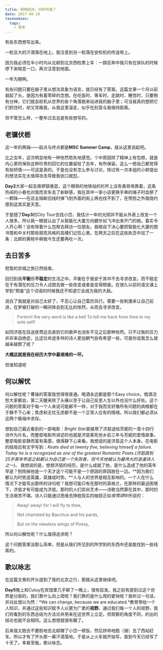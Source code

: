 ```yaml
---
title: 明明如月，何时可掇？
date: 2017-08-29
taxonomies:
  tags:
    - 思考
---
```


有些东西想写出来。

一粒豆大的汗滴落在地上。我注意到另一粒落在安检机的传送带上。

因为我必须在半小时内从北邮到北京西检票上车：一路狂奔中我只有在排队的时候停下来喘息一口，再次注意到地面。

一年为期啊。

有些问题只要在脑子里从想法具象为语言，就已经有了答案。这篇文章一个月以前就起了头，是因为有着零碎的念想。在吃饭时、等车时、走路时、睡觉时，只要稍有分神，它们就会趁机从世界的各个角落跑来钻进我的脑子里；可当我真的想把它们抓住时，却又背叛我，从我这里溜走，似乎在刻意与我保持距离。

但不管怎么样，一整年过去总是有些想写的。

<!--more-->

## 老骥伏枥

这一年的两端——起点与终点都是**MSC Summer Camp**，就从这里说起吧。

比之去年，这次明显地有一种怅然若失地感觉。个中原因除了精神上有包袱，就是内心里将保存这种珍贵的回忆的位置留给了去年，有所保留。这么一想自己都觉得有些矫情——可这是真的。于是也没有怎么参与讨论，除过有一次本组的小胖提出的想法实在太值得攻击导致我张口就怼。

**Day2**大家一起去南锣鼓巷逛，这个眼熟的地铁站的栏杆上没有勇哥倚靠着，这条热闹的小巷也对我而言失去了新鲜感，我在其中一家小店更换手串的绳子时血祭了一颗珠——在店主隔断旧线时弹飞到外面的街上再也找不到了，在愤怒之外我隐约感到这其实是天意。

于是翘了**Day3**的City Tour去找小岱，我估计一年的光阴并不能从外表上改变一个人很多，所以我一眼就认出了从智能化大厦方向健步如飞冲出来开门的她。着实令人开心啊！没有带着什么包袱去拜访一位朋友。我暗自下决心要把智能化大厦的图书馆和中关村那些朋克风格的高楼们记在心里。在两天之后在这些执念中加了一条：北邮的黄桃牛柳我今生还要再吃一次。

## 去日苦多

短暂的京城之旅已然结束。

回归到我**平衡**但**不稳定**的生活之中，平衡在于我安于其中不去寻求改变。而不稳定在于有潜在的压力令人试图去做一些改变或者是变得颓废。在很久以前的语文课上学到“颓废”这个词语的时候我还不知道它会成为我的大敌。

说白了我就是对自己太好了，不忍心让自己雷厉风行。需要一些刺激来让自己前进，在梦被打破的一瞬间体会到无比的怅然，从而去寻求改变。

> Forlorn! the very word is like a bell
>    To toll me back from thee to my sole self!

如同济慈在目送夜莺远去直到它的歌声也消失不见之后那种怅然。只不过我的压力并非来自绝症，比这位命途多舛的诗人更加朝气些有希望一些，可是你说我怎么就越来越颓了呢？

**大概这就是我在经历大学中最艰难的一环。**

但谁知道呢

## 何以解忧

何以解忧呢？曹操的答案我觉得很普通。喝酒永远都是那个Easy choice，借酒浇愁大家都会，第二天醒来除了头痛以至于让自己反思人生以外也没什么好处。这个问题的答案对于每一个人来说可能都不一样，对于我而言好像所有问题的病根都在于静不下心来；焦虑和无忧无虑都不是一个正常人应有的情绪。所以我们都必须从这两个极端中求存。

想到自己最近看到的一部电影：*Bright Star*直接用了济慈送给芳妮的一首十四行诗作为片名，而整部电影所讲述的也就是济慈客死他乡前三年与芳妮的爱情故事，整部电影安静而富有美感，值得静下心来看。我想说的是济慈这个人本身。在电影的结局后有文字写到：*Keats died at twenty five, believing himself a failure. Today he is a recognized as one of the greatest Romantic Poets.(济慈直到25岁英年早逝之前都认为自己是一个失败者，但今天他被认为最伟大的浪漫诗人之一)。* 我想说的是，想想济慈的经历，是什么成就了他，是什么造成了他的英年早逝？刨除掉他是一个天才这个可能不是一个原因的原因放在一边。**因为我们都认为时势造英雄，英雄成时势。**人与人的世界是相互影响的。一个人在什么情况下才能写出那样的诗句呢？我想可能只有在那时的英格兰，在那样的窘迫困境下，济慈才有可能成为济慈。那时的人们崇尚艺术——诗歌当然算在其中，那时的生活艰苦不堪。诗人只能通过思维去挣脱现实的枷锁正如*夜莺颂*中所说的：

> Away! away! for I will fly to thee,
>
> Not charioted by Bacchus and his pards,
>
> But on the viewless wings of Poesy,

所以何以解忧呢？什么值得追求呢？

这个问题答案没那么简单，但是从我们所见到的所学到的东西中还是能找到一些线索的。

## 歌以咏志

在这篇文章的开头提到了我的北京之行，那就从这里继续吧。

**Day5**晚上和Cutuy在宾馆里几乎聊了一晚上，很有启发。我之前有提到过这个世界是分层的，我们靠什么向上爬呢？我们靠的是什么爬的更快呢？我听过一句话，并对此很以为然：*We can change, because we are educated.*教育带给一个人知识，并通过这些知识赋予人以更为广袤的**视野**。通过我们每一个人的视野，我们将看到的东西总结为方法论并用来在这世界上立足。但观察的角度不同，的出的结论也就不会相同。这么想想就很有趣了。

后来我又跑去不要脸地去北邮蹭了小岱一顿饭，然后拼命地跑（骑）去了西站赶车。所以才有了开头那一幕汗滴落地，于是从上火车就开始写，直到今天已经写了十天了。幸甚至哉，歌以咏志。